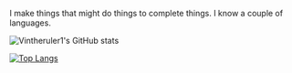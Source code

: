 I make things that might do things to complete things.
I know a couple of languages.

![Vintheruler1's GitHub stats](https://github-readme-stats.vercel.app/api?username=vintheruler1&show_icons=true&theme=transparent)

[![Top Langs](https://github-readme-stats.vercel.app/api/top-langs/?username=vintheruler1&langs_count=20)](https://github.com/anuraghazra/github-readme-stats)
